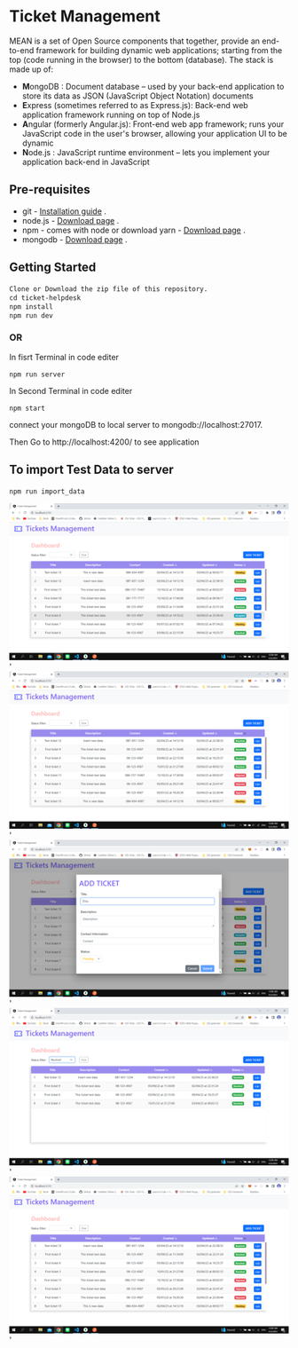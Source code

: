 # Ticket Management

MEAN is a set of Open Source components that together, provide an end-to-end framework for building dynamic web applications; starting from the top (code running in the browser) to the bottom (database). The stack is made up of:

- **M**ongoDB : Document database – used by your back-end application to store its data as JSON (JavaScript Object Notation) documents
- **E**xpress (sometimes referred to as Express.js): Back-end web application framework running on top of Node.js
- **A**ngular (formerly Angular.js): Front-end web app framework; runs your JavaScript code in the user's browser, allowing your application UI to be dynamic
- **N**ode.js : JavaScript runtime environment – lets you implement your application back-end in JavaScript

## Pre-requisites

- git - [Installation guide](https://www.linode.com/docs/development/version-control/how-to-install-git-on-linux-mac-and-windows/) .
- node.js - [Download page](https://nodejs.org/en/download/) .
- npm - comes with node or download yarn - [Download page](https://yarnpkg.com/lang/en/docs/install) .
- mongodb - [Download page](https://www.mongodb.com/download-center/community) .

## Getting Started

```
Clone or Download the zip file of this repository.
cd ticket-helpdesk
npm install
npm run dev
```

### OR

In fisrt Terminal in code editer

```
npm run server
```

In Second Terminal in code editer

```
npm start
```

connect your mongoDB to local server to mongodb://localhost:27017.

Then Go to http://localhost:4200/ to see application

## To import Test Data to server

```
npm run import_data
```

![Web APP Dashboard|150x150](./src/assets/appImage/Dashboard.png)'
![Web APP Dashboard|150x150](./src/assets/appImage/DataSorted.png)'
![Web APP Dashboard|150x150](./src/assets/appImage/AddticketDialog.png)'
![Web APP Dashboard|150x150](./src/assets/appImage/DataFiltered.png)'
![Web APP Dashboard|150x150](./src/assets/appImage/DataSorted.png)'

